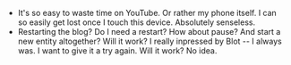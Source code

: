 - It's so easy to waste time on YouTube. Or rather my phone itself. I can so easily get lost once I touch this device. Absolutely senseless. 
- Restarting the blog? Do I need a restart? How about pause? And start a new entity altogether? Will it work? I really inpressed by Blot -- I always was. I want to give it a try again. Will it work? No idea.